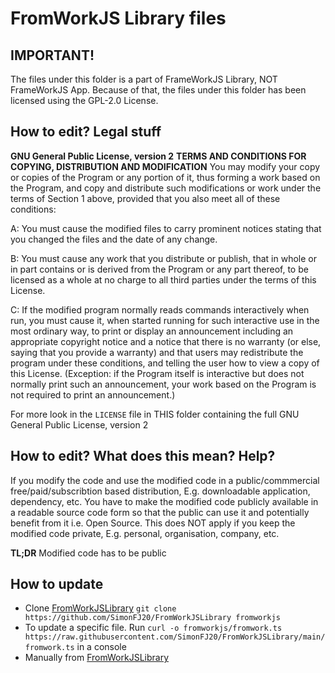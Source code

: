 
# FromWorkJS Library files

## IMPORTANT!
The files under this folder is a part of FrameWorkJS Library, NOT FrameWorkJS App. Because of that, the files under this folder has been licensed using the GPL-2.0 License.

## How to edit? Legal stuff
**GNU General Public License, version 2**
**TERMS AND CONDITIONS FOR COPYING, DISTRIBUTION AND MODIFICATION**
You may modify your copy or copies of the Program or any portion of it, thus forming a work based on the Program, and copy and distribute such modifications or work under the terms of Section 1 above, provided that you also meet all of these conditions:

A:
You must cause the modified files to carry prominent notices stating that you changed the files and the date of any change. 

B:
You must cause any work that you distribute or publish, that in whole or in part contains or is derived from the Program or any part thereof, to be licensed as a whole at no charge to all third parties under the terms of this License.

C:
If the modified program normally reads commands interactively when run, you must cause it, when started running for such interactive use in the most ordinary way, to print or display an announcement including an appropriate copyright notice and a notice that there is no warranty (or else, saying that you provide a warranty) and that users may redistribute the program under these conditions, and telling the user how to view a copy of this License. (Exception: if the Program itself is interactive but does not normally print such an announcement, your work based on the Program is not required to print an announcement.) 

For more look in the `LICENSE` file in THIS folder containing the full GNU General Public License, version 2

## How to edit? What does this mean? Help?
If you modify the code and use the modified code in a public/commmercial free/paid/subscribtion based distribution, E.g. downloadable application, dependency, etc. You have to make the modified code publicly available in a readable source code form so that the public can use it and potentially benefit from it i.e. Open Source.
This does NOT apply if you keep the modified code private, E.g. personal, organisation, company, etc.

**TL;DR** Modified code has to be public

## How to update 

* Clone [FromWorkJSLibrary](https://github.com/SimonFJ20/FromWorkJSLibrary/) `git clone https://github.com/SimonFJ20/FromWorkJSLibrary fromworkjs`
* To update a specific file. Run `curl -o fromworkjs/fromwork.ts https://raw.githubusercontent.com/SimonFJ20/FromWorkJSLibrary/main/fromwork.ts` in a console
* Manually from [FromWorkJSLibrary](https://github.com/SimonFJ20/FromWorkJSLibrary/)


